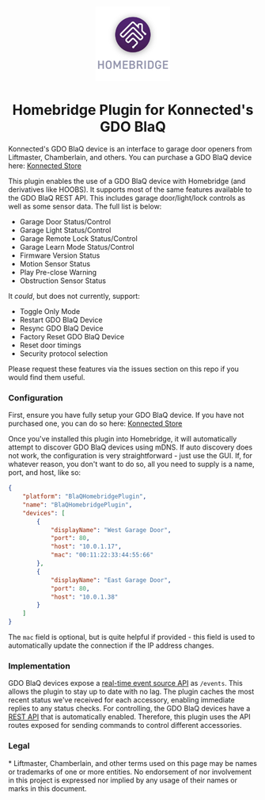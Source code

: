 <p align="center">

<img src="https://github.com/homebridge/branding/raw/latest/logos/homebridge-wordmark-logo-vertical.png" width="150">

</p>

<span align="center">

# Homebridge Plugin for Konnected's GDO BlaQ

</span>

Konnected's GDO BlaQ device is an interface to garage door openers from Liftmaster, Chamberlain, and others.
You can purchase a GDO BlaQ device here: [Konnected Store](https://konnected.io/KYLEBOYER)

This plugin enables the use of a GDO BlaQ device with Homebridge (and derivatives like HOOBS). It supports most of the same features available to the GDO BlaQ REST API. This includes garage door/light/lock controls as well as some sensor data. The full list is below:

* Garage Door Status/Control
* Garage Light Status/Control
* Garage Remote Lock Status/Control
* Garage Learn Mode Status/Control
* Firmware Version Status
* Motion Sensor Status
* Play Pre-close Warning
* Obstruction Sensor Status

It *could*, but does not currently, support:

* Toggle Only Mode
* Restart GDO BlaQ Device
* Resync GDO BlaQ Device
* Factory Reset GDO BlaQ Device
* Reset door timings
* Security protocol selection

Please request these features via the issues section on this repo if you would find them useful.

### Configuration

First, ensure you have fully setup your GDO BlaQ device. If you have not purchased one, you can do so here: [Konnected Store](https://konnected.io/KYLEBOYER)

Once you've installed this plugin into Homebridge, it will automatically attempt to discover GDO BlaQ devices using mDNS. If auto discovery does not work, the configuration is very straightforward - just use the GUI. If, for whatever reason, you don't want to do so, all you need to supply is a name, port, and host, like so:

```json
{
    "platform": "BlaQHomebridgePlugin",
    "name": "BlaQHomebridgePlugin",
    "devices": [
        {
            "displayName": "West Garage Door",
            "port": 80,
            "host": "10.0.1.17",
            "mac": "00:11:22:33:44:55:66"
        },
        {
            "displayName": "East Garage Door",
            "port": 80,
            "host": "10.0.1.38"
        }
    ]
}
```

The `mac` field is optional, but is quite helpful if provided - this field is used to automatically update the connection if the IP address changes.

### Implementation

GDO BlaQ devices expose a [real-time event source API](https://esphome.io/web-api/index.html?highlight=events#event-source-api) as `/events`. This allows the plugin to stay up to date with no lag. The plugin caches the most recent status we've received for each accessory, enabling immediate replies to any status checks. For controlling, the GDO BlaQ devices have a [REST API](https://konnected.readme.io/v2.0/reference/introduction) that is automatically enabled. Therefore, this plugin uses the API routes exposed for sending commands to control different accessories.

### Legal

\* Liftmaster, Chamberlain, and other terms used on this page may be names or trademarks of one or more entities. No endorsement of nor involvement in this project is expressed nor implied by any usage of their names or marks in this document.
